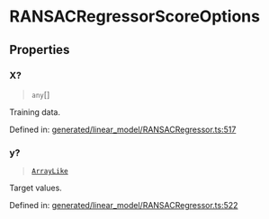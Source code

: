 # RANSACRegressorScoreOptions

## Properties

### X?

> `any`[]

Training data.

Defined in:  [generated/linear\_model/RANSACRegressor.ts:517](https://github.com/transitive-bullshit/scikit-learn-ts/blob/92ab806/packages/sklearn/src/generated/linear_model/RANSACRegressor.ts#L517)

### y?

> [`ArrayLike`](../types/ArrayLike.md)

Target values.

Defined in:  [generated/linear\_model/RANSACRegressor.ts:522](https://github.com/transitive-bullshit/scikit-learn-ts/blob/92ab806/packages/sklearn/src/generated/linear_model/RANSACRegressor.ts#L522)
